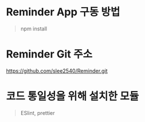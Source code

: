 # Reminder App 구동 방법

> npm install

# Reminder Git 주소

https://github.com/slee2540/Reminder.git

# 코드 통일성을 위해 설치한 모듈

> ESlint, prettier
